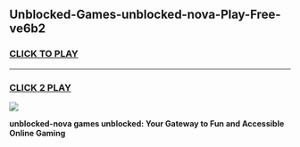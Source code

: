 
## Unblocked-Games-unblocked-nova-Play-Free-ve6b2
<h3>
<a href="https://premium76.site?title=unblocked-nova&ref=21A">CLICK TO PLAY</a></h3>
<hr>

<h3>
<a href="https://premium76.site?title=unblocked-nova&ref=21A">CLICK 2 PLAY</a>
  
</h3>

<a href="https://premium76.site?title=unblocked-nova&ref=21A"><img src="https://clearcache.store/games.png"></a>


**unblocked-nova games unblocked: Your Gateway to Fun and Accessible Online Gaming**

